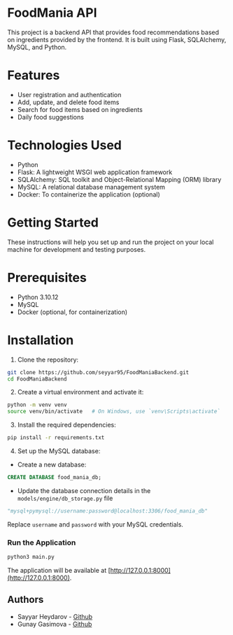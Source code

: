 # FoodMania API

This project is a backend API that provides food recommendations based on ingredients provided by the frontend. It is built using Flask, SQLAlchemy, MySQL, and Python.

# Features
* User registration and authentication
* Add, update, and delete food items
* Search for food items based on ingredients
* Daily food suggestions

# Technologies Used
* Python
* Flask: A lightweight WSGI web application framework
* SQLAlchemy: SQL toolkit and Object-Relational Mapping (ORM) library
* MySQL: A relational database management system
* Docker: To containerize the application (optional)

# Getting Started
These instructions will help you set up and run the project on your local machine for development and testing purposes.

# Prerequisites
* Python 3.10.12
* MySQL
* Docker (optional, for containerization)

# Installation
1. Clone the repository:
```bash
git clone https://github.com/seyyar95/FoodManiaBackend.git
cd FoodManiaBackend
```

2. Create a virtual environment and activate it:
```bash
python -m venv venv
source venv/bin/activate   # On Windows, use `venv\Scripts\activate`
```

3. Install the required dependencies:
```bash
pip install -r requirements.txt
```

4. Set up the MySQL database:
* Create a new database:
```sql
CREATE DATABASE food_mania_db;
```
* Update the database connection details in the `models/engine/db_storage.py` file
```python
"mysql+pymysql://username:password@localhost:3306/food_mania_db"
```
Replace `username` and `password` with your MySQL credentials.

### Run the Application
```bash
python3 main.py
```
The application will be available at [http://127.0.0.1:8000](http://127.0.0.1:8000).

## Authors
* Sayyar Heydarov - [Github](https://github.com/seyyar95)
* Gunay Gasimova - [Github](https://github.com/LGunay)
